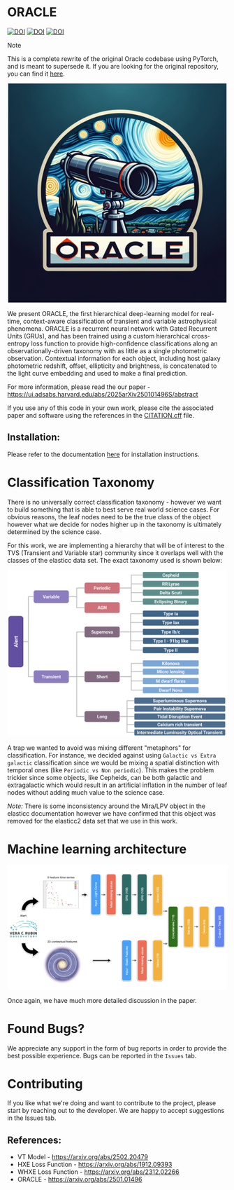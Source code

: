 # ORACLE

[![DOI](https://img.shields.io/badge/astro.IM-2501.01496-b31b1b?logo=arxiv&logoColor=red)](https://arxiv.org/abs/2501.01496) [![DOI](https://zenodo.org/badge/doi/10.48550/arXiv.2501.01496.svg)](https://ui.adsabs.harvard.edu/abs/2025arXiv250101496S/abstract) [![DOI](https://zenodo.org/badge/doi/10.5281/zenodo.15099699.svg)](https://zenodo.org/records/15099699)

> [!NOTE]  
> This is a complete rewrite of the original Oracle codebase using PyTorch, and is meant to supersede it. If you are looking for the original repository, you can find it [here](https://github.com/uiucsn/Astro-ORACLE/tree/main).

<!-- > [!WARNING]  
> ⚠️ This is a warning banner. Be careful! -->

<p align="center">
  <img src="figures/logo.jpeg" width="500" />
</p>


We present ORACLE, the first hierarchical deep-learning model for real-time, context-aware classification of transient and variable astrophysical phenomena. ORACLE is a recurrent neural network with Gated Recurrent Units (GRUs), and has been trained using a custom hierarchical cross-entropy loss function to provide high-confidence classifications along an observationally-driven taxonomy with as little as a single photometric observation. Contextual information for each object, including host galaxy photometric redshift, offset, ellipticity and brightness, is concatenated to the light curve embedding and used to make a final prediction.

For more information, please read the our paper - https://ui.adsabs.harvard.edu/abs/2025arXiv250101496S/abstract

If you use any of this code in your own work, please cite the associated paper and software using the references in the [CITATION.cff](CITATION.cff) file.


## Installation:

Please refer to the documentation [here](https://dev-ved30.github.io/Hierarchical-VT/) for installation instructions.

# Classification Taxonomy

There is no universally correct classification taxonomy - however we want to build something that is able to best serve real world science cases. For obvious reasons, the leaf nodes need to be the true class of the object however what we decide for nodes higher up in the taxonomy is ultimately determined by the science case. 

For this work, we are implementing a hierarchy that will be of interest to the TVS (Transient and Variable star) community since it overlaps well with the classes of the elasticc data set. The exact taxonomy used is shown below:

![](figures/HC_taxonomy.png)

A trap we wanted to avoid was mixing different "metaphors" for classification. For instance, we decided against using `Galactic vs Extra galactic` classification since we would be mixing a spatial distinction with temporal ones (like `Periodic vs Non periodic`). This makes the problem trickier since some objects, like Cepheids, can be both galactic and extragalactic which would result in an artificial inflation in the number of leaf nodes without adding much value to the science case.

*Note:* There is some inconsistency around the Mira/LPV object in the elasticc documentation however we have confirmed that this object was removed for the elasticc2 data set that we use in this work.

# Machine learning architecture

![](figures/model_arch.png)

Once again, we have much more detailed discussion in the paper.

# Found Bugs?
We appreciate any support in the form of bug reports in order to provide the best possible experience. Bugs can be reported in the `Issues` tab.

# Contributing
If you like what we're doing and want to contribute to the project, please start by reaching out to the developer. We are happy to accept suggestions in the Issues tab. 

<!-- # Some cool results:

Overall model performance:

![](models/lsst_alpha_0.5/f1-performance.jpg)

First at the root,

![](models/lsst_alpha_0.5/gif/level_1_cf/level_1_cf_days.gif)
![](models/lsst_alpha_0.5/gif/level_1_roc/level_1_roc_days.gif)

At the next level in the hierarchy

![](models/lsst_alpha_0.5/gif/level_2_cf/level_2_cf_days.gif)
![](models/lsst_alpha_0.5/gif/level_2_roc/level_2_roc_days.gif)

And finally, at the leaf...

![](models/lsst_alpha_0.5/gif/leaf_cf/leaf_cf_days.gif)
![](models/lsst_alpha_0.5/gif/leaf_roc/leaf_roc_days.gif) -->

## References:
* VT Model - https://arxiv.org/abs/2502.20479
* HXE Loss Function - https://arxiv.org/abs/1912.09393
* WHXE Loss Function - https://arxiv.org/abs/2312.02266
* ORACLE - https://arxiv.org/abs/2501.01496

